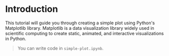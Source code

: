 # Introduction

This tutorial will guide you through creating a simple plot using Python's Matplotlib library. Matplotlib is a data visualization library widely used in scientific computing to create static, animated, and interactive visualizations in Python.

> You can write code in `simple-plot.ipynb`.
